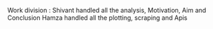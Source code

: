 Work division : 
Shivant handled all the analysis, Motivation, Aim and Conclusion 
Hamza handled all the plotting, scraping and Apis 
